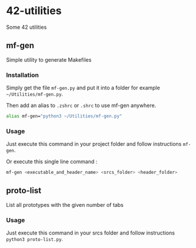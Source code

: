 # 42-utilities
Some 42 utilities

## mf-gen
Simple utility to generate Makefiles
### Installation

Simply get the file `mf-gen.py` and put it into a folder for example `~/Utilities/mf-gen.py`.

Then add an alias to `.zshrc` or `.shrc` to use mf-gen anywhere.
```bash
alias mf-gen="python3 ~/Utilities/mf-gen.py"
```
### Usage

Just execute this command in your project folder and follow instructions `mf-gen`.

Or execute this single line command : 
```bash
mf-gen <executable_and_header_name> <srcs_folder> <header_folder>
```
## proto-list
List all prototypes with the given number of tabs

### Usage

Just execute this command in your srcs folder and follow instructions `python3 proto-list.py`.
